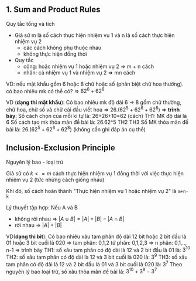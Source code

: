 ## 1. Sum and Product Rules
Quy tắc tổng và tích
- Giả sử m là số cách thực hiện nhiệm vụ 1 và n là số cách thực hiện nhiệm vụ 2 
	- các cách không phụ thuộc nhau
	- không thực hiện đồng thời
- Quy tắc
	- cộng: hoặc nhiệm vụ 1 hoặc nhiệm vụ 2 => m + n  cách
	- nhân: cả nhiệm vụ 1 và nhiệm vụ 2 => mn cách


VD: nếu mật khẩu gồm 6 hoặc 8 chữ hoặc số (phân biệt chữ hoa thường). có bao nhiêu mk có thể có?
=> $62^6 +62^8$ 


VD (**dạng thi mật khẩu**): Có bao nhiêu mk độ dài 6 -> 8 gồm chữ thường, chữ hoa, chữ số và chữ cái đầu viết hoa
=> $26.(62^5+62^6+62^8)$
=> **trình bày**:
	Số cách chọn của mỗi kí tự là: 26+26+10=62 (cách)
	TH1: MK độ dài là 6
		Số cách tạo mk thỏa mãn đề bài là: 26.62^5 
	TH2
	TH3
	Số MK thỏa mãn đề bài là: $26.(62^5+62^6+62^8)$ 
	(không cần ghi đáp án cụ thể)
	
## Inclusion-Exclusion Principle
Nguyên lý bao - loại trừ

Giả sử có $k <= m$ cách thực hiện nhiệm vụ 1 đồng thời với việc thực hiện nhiệm vụ 2 (tức những cách giống nhau)

Khi đó, số cách hoàn thành "Thực hiện nhiệm vụ 1 hoặc nhiệm vụ 2" là `m+n-k`

Lý thuyết tập hợp: Nếu A và B
- không rời nhau => $|A \cup B| = |A| + |B| - |A \cap B|$
- rời nhau => $|A| + |B|$

VD(**dạng thi bit**): Có bao nhiêu xâu tam phân độ dài 12 bit hoặc 2 bit đầu là 01 hoặc 3 bit cuối là 020
=> 
	tam phân: 0,1,2
	tứ phân: 0,1,2,3 
	=> n phân: 0,1,.., n-1
=> trình bày
	TH1: số xâu tam phân có độ dài là 12 và 2 bit đầu là 01 là: $3^{10}$ 
	TH2: số xâu tam phân có độ dài là 12 và 3 bit cuối là 020 là: $3^9$ 
	TH3: số xâu tam phân có độ dài là 12 và 2 bit đầu là 01 và 3 bit cuối là 020 là: $3^7$
	Theo nguyên lý bao loại trừ, số xâu thỏa mãn đề bài là: $3^{10} + 3^9 - 3^7$ 

